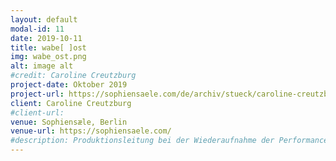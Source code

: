 ```yaml
---
layout: default
modal-id: 11
date: 2019-10-11
title: wabe[ ]ost
img: wabe_ost.png
alt: image alt
#credit: Caroline Creutzburg
project-date: Oktober 2019
project-url: https://sophiensaele.com/de/archiv/stueck/caroline-creutzburg-wabe-ost
client: Caroline Creutzburg
#client-url: 
venue: Sophiensæle, Berlin
venue-url: https://sophiensaele.com/
#description: Produktionsleitung bei der Wiederaufnahme der Performance "Fortune Teller" des Berliner Performanceduos <a href="http://www.quastknoblich.de">Quast & Knoblich</a> in den Sophiensälen / Berlin - Erstellung des Finanzplans, Betreuung des Budgets, Erstellen von Zeitplänen, Kommunikation mit Spielort und Beteiligten, Organisation und Betreuung der Proben und Aufführungen, sowie Abrechnung des Projekts.
---
```

